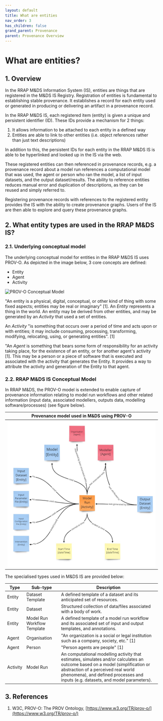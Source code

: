 ```yaml
---
layout: default
title: What are entities
nav_order: 3
has_children: false
grand_parent: Provenance
parent: Provenance Overview
---
```

# What are entities?

## 1. Overview

In the RRAP M&DS Information System (IS), entities are things that are registered in the M&DS IS Registry. Registration of entities is fundamental to establishing stable provenance. It establishes a record for each entity used or generated in producing or delivering an artifact in a provenance record. 

In the RRAP M&DS IS, each registered item (entity) is given a unique and persistent identifier (ID). These IDs provide a mechanism for 2 things:
1. It allows information to be attached to each entity in a defined way
2. Entities are able to link to other entities (i.e. object references rather than just text descriptions)

In addition to this, the persistent IDs for each entity in the RRAP M&DS IS is able to be hyperlinked and looked up in the IS via the web.

These registered entities can then referenced in provenance records, e.g. a provenance record about a model run references a computational model that was used, the agent or person who ran the model, a list of input datasets, and the output dataset/results. The ability to reference entities reduces manual error and duplication of descriptions, as they can be reused and simply referred to. 

Registering provenance records with references to the registered entity provides the IS with the ability to create provenance graphs. Users of the IS are then able to explore and query these provenance graphs. 

## 2. What entity types are used in the RRAP M&DS IS?

### 2.1. Underlying conceptual model

The underlying conceptual model for entities in the RRAP M&DS IS uses PROV-O. As depicted in the image below, 3 core concepts are defined: 
* Entity
* Agent
* Activity

![PROV-O Conceptual Model](https://upload.wikimedia.org/wikipedia/commons/thumb/7/7f/W3C_PROV_Data_Model.svg/661px-W3C_PROV_Data_Model.svg.png "PROV-O Conceptual Model")

"An entity is a physical, digital, conceptual, or other kind of thing with some fixed aspects; entities may be real or imaginary" [1]. An *Entity* represents a thing in the world. An entity may be derived from other entities, and may be generated by an *Activity* that used a set of entities. 

An *Activity* "is something that occurs over a period of time and acts upon or with entities; it may include consuming, processing, transforming, modifying, relocating, using, or generating entities". [1]

"An *Agent* is something that bears some form of responsibility for an activity taking place, for the existence of an entity, or for another agent's activity [1]. This may be a person or a piece of software that is executed and associated with the activity that generates the Entity. It provides a way to attribute the activity and generation of the Entity to that agent. 


### 2.2. RRAP M&DS IS Conceptual Model

In RRAP M&DS, the PROV-O model is extended to enable capture of provenance information relating to model run workflows and other related information (input data, associated modellers, outputs data, modelling software/processes) (see figure below).

| Provenance model used in M&DS using PROV-O |
|:-:|
|<img src="../../../assets/images/provenance/provenance-abstract-model.jpg" alt="drawing" width="600"/>|

The specialised types used in M&DS IS are provided below:

| Type        | Sub-type           | Description  |
| ------------- |-------------| -----|
| Entity      | Dataset Template | A defined template of a dataset and its anticipated set of resources. |
| Entity      | Dataset | Structured collection of data/files associated with a body of work. |
| Entity      | Model Run Workflow Template |  A defined template of a model run workflow and its associated set of input and output templates, and annotations. |
| Agent      | Organisation | "An organization is a social or legal institution such as a company, society, etc." [1] |
| Agent      | Person | "Person agents are people" [1] |
| Activity      | Model Run | An computational modelling activity that estimates, simulates and/or calculates an outcome based on a model (simplification or abstraction of a perceived real world phenomena), and defined processes and inputs (e.g. datasets, and model parameters). |


## 3. References

1. W3C, PROV-O: The PROV Ontology, [https://www.w3.org/TR/prov-o/](https://www.w3.org/TR/prov-o/)
